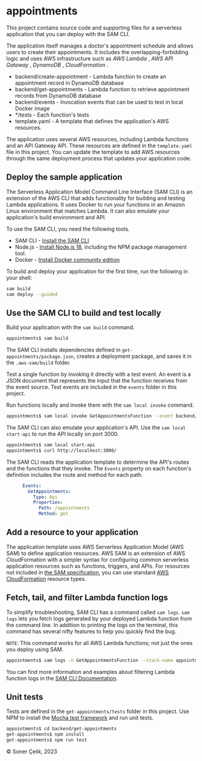 # appointments

This project contains source code and supporting files for a serverless application that you can deploy with the SAM CLI. 

The application itself manages a doctor's appointment schedule and allows users to create their appointments. It includes the overlapping-forbidding logic and uses AWS infrastructure such as *AWS Lambda* , *AWS API Gateway* , *DynamoDB* , *CloudFormation* .

- backend/create-appointment - Lambda function to create an appointment record in DynamoDB database
- backend/get-appointments - Lambda function to retrieve appointment records from DynamoDB database
- backend/events - Invocation events that can be used to test in local Docker image
- */tests - Each function's tests 
- template.yaml - A template that defines the application's AWS resources.

The application uses several AWS resources, including Lambda functions and an API Gateway API. These resources are defined in the `template.yaml` file in this project. You can update the template to add AWS resources through the same deployment process that updates your application code.


## Deploy the sample application

The Serverless Application Model Command Line Interface (SAM CLI) is an extension of the AWS CLI that adds functionality for building and testing Lambda applications. It uses Docker to run your functions in an Amazon Linux environment that matches Lambda. It can also emulate your application's build environment and API.

To use the SAM CLI, you need the following tools.

* SAM CLI - [Install the SAM CLI](https://docs.aws.amazon.com/serverless-application-model/latest/developerguide/serverless-sam-cli-install.html)
* Node.js - [Install Node.js 18](https://nodejs.org/en/), including the NPM package management tool.
* Docker - [Install Docker community edition](https://hub.docker.com/search/?type=edition&offering=community)

To build and deploy your application for the first time, run the following in your shell:

```bash
sam build
sam deploy --guided
```

## Use the SAM CLI to build and test locally

Build your application with the `sam build` command.

```bash
appointments$ sam build
```

The SAM CLI installs dependencies defined in `get-appointments/package.json`, creates a deployment package, and saves it in the `.aws-sam/build` folder.

Test a single function by invoking it directly with a test event. An event is a JSON document that represents the input that the function receives from the event source. Test events are included in the `events` folder in this project.

Run functions locally and invoke them with the `sam local invoke` command.

```bash
appointments$ sam local invoke GetAppointmentsFunction --event backend/events/get-appointments-event.json
```

The SAM CLI can also emulate your application's API. Use the `sam local start-api` to run the API locally on port 3000.

```bash
appointments$ sam local start-api
appointments$ curl http://localhost:3000/
```

The SAM CLI reads the application template to determine the API's routes and the functions that they invoke. The `Events` property on each function's definition includes the route and method for each path.

```yaml
      Events:
        GetAppointments:
          Type: Api
          Properties:
            Path: /appointments
            Method: get
```

## Add a resource to your application
The application template uses AWS Serverless Application Model (AWS SAM) to define application resources. AWS SAM is an extension of AWS CloudFormation with a simpler syntax for configuring common serverless application resources such as functions, triggers, and APIs. For resources not included in [the SAM specification](https://github.com/awslabs/serverless-application-model/blob/master/versions/2016-10-31.md), you can use standard [AWS CloudFormation](https://docs.aws.amazon.com/AWSCloudFormation/latest/UserGuide/aws-template-resource-type-ref.html) resource types.

## Fetch, tail, and filter Lambda function logs

To simplify troubleshooting, SAM CLI has a command called `sam logs`. `sam logs` lets you fetch logs generated by your deployed Lambda function from the command line. In addition to printing the logs on the terminal, this command has several nifty features to help you quickly find the bug.

`NOTE`: This command works for all AWS Lambda functions; not just the ones you deploy using SAM.

```bash
appointments$ sam logs -n GetAppointmentsFunction --stack-name appointments --tail
```

You can find more information and examples about filtering Lambda function logs in the [SAM CLI Documentation](https://docs.aws.amazon.com/serverless-application-model/latest/developerguide/serverless-sam-cli-logging.html).

## Unit tests
Tests are defined in the `get-appointments/tests` folder in this project. Use NPM to install the [Mocha test framework](https://mochajs.org/) and run unit tests.

```bash
appointments$ cd backend/get-appointments
get-appointments$ npm install
get-appointments$ npm run test
```

&copy; Soner Çelik, 2023